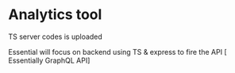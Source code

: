 # Analytics tool

TS server codes is uploaded

Essential will focus on backend using TS & express to fire the API [ Essentially GraphQL API]
